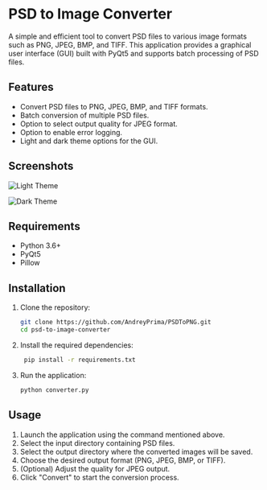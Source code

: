 # PSD to Image Converter

A simple and efficient tool to convert PSD files to various image formats such as PNG, JPEG, BMP, and TIFF. This application provides a graphical user interface (GUI) built with PyQt5 and supports batch processing of PSD files.

## Features
- Convert PSD files to PNG, JPEG, BMP, and TIFF formats.
- Batch conversion of multiple PSD files.
- Option to select output quality for JPEG format.
- Option to enable error logging.
- Light and dark theme options for the GUI.

## Screenshots
![Light Theme]((https://imgur.com/a/pwbNJDE))

![Dark Theme]((https://imgur.com/a/bxhGq6i))

## Requirements
- Python 3.6+
- PyQt5
- Pillow

## Installation

1. Clone the repository:
   ```bash
   git clone https://github.com/AndreyPrima/PSDToPNG.git
   cd psd-to-image-converter
2. Install the required dependencies:
   ```bash
    pip install -r requirements.txt

3. Run the application:
   ```bash
   python converter.py

## Usage
1. Launch the application using the command mentioned above.
2. Select the input directory containing PSD files.
3. Select the output directory where the converted images will be saved.
4. Choose the desired output format (PNG, JPEG, BMP, or TIFF).
5. (Optional) Adjust the quality for JPEG output.
6. Click "Convert" to start the conversion process.
